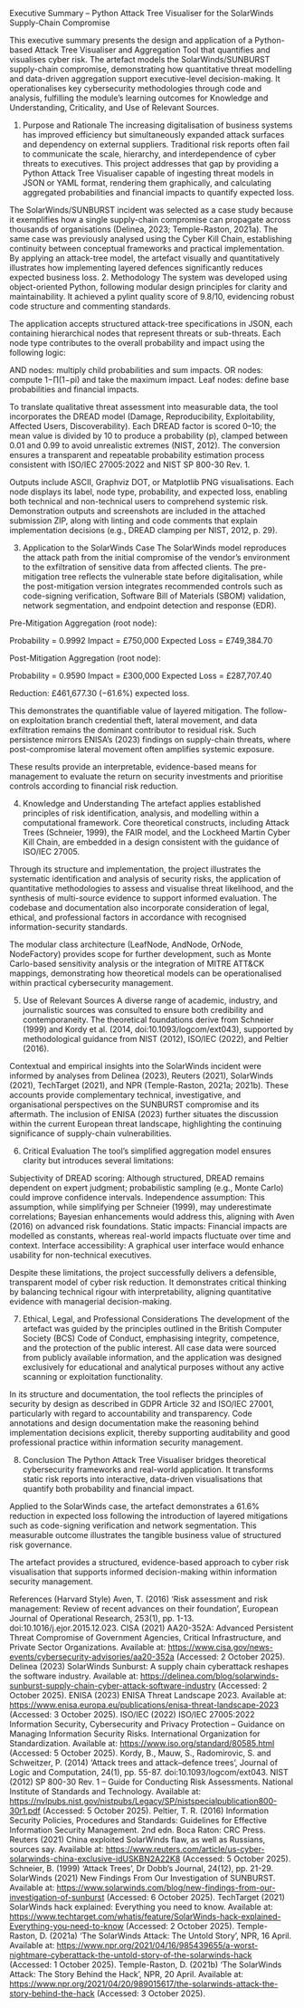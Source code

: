 Executive Summary – Python Attack Tree Visualiser for the SolarWinds Supply-Chain Compromise

This executive summary presents the design and application of a Python-based Attack Tree Visualiser and Aggregation Tool that quantifies and visualises cyber risk. The artefact models the SolarWinds/SUNBURST supply-chain compromise, demonstrating how quantitative threat modelling and data-driven aggregation support executive-level decision-making. It operationalises key cybersecurity methodologies through code and analysis, fulfilling the module’s learning outcomes for Knowledge and Understanding, Criticality, and Use of Relevant Sources.


1. Purpose and Rationale
The increasing digitalisation of business systems has improved efficiency but simultaneously expanded attack surfaces and dependency on external suppliers. Traditional risk reports often fail to communicate the scale, hierarchy, and interdependence of cyber threats to executives. This project addresses that gap by providing a Python Attack Tree Visualiser capable of ingesting threat models in JSON or YAML format, rendering them graphically, and calculating aggregated probabilities and financial impacts to quantify expected loss.

The SolarWinds/SUNBURST incident was selected as a case study because it exemplifies how a single supply-chain compromise can propagate across thousands of organisations (Delinea, 2023; Temple-Raston, 2021a). The same case was previously analysed using the Cyber Kill Chain, establishing continuity between conceptual frameworks and practical implementation. By applying an attack-tree model, the artefact visually and quantitatively illustrates how implementing layered defences significantly reduces expected business loss.
2. Methodology
The system was developed using object-oriented Python, following modular design principles for clarity and maintainability. It achieved a pylint quality score of 9.8/10, evidencing robust code structure and commenting standards.

The application accepts structured attack-tree specifications in JSON, each containing hierarchical nodes that represent threats or sub-threats. Each node type contributes to the overall probability and impact using the following logic:

AND nodes: multiply child probabilities and sum impacts.
OR nodes: compute 1−∏(1−pi​) and take the maximum impact.
Leaf nodes: define base probabilities and financial impacts.

To translate qualitative threat assessment into measurable data, the tool incorporates the DREAD model (Damage, Reproducibility, Exploitability, Affected Users, Discoverability). Each DREAD factor is scored 0–10; the mean value is divided by 10 to produce a probability (p), clamped between 0.01 and 0.99 to avoid unrealistic extremes (NIST, 2012). The conversion ensures a transparent and repeatable probability estimation process consistent with ISO/IEC 27005:2022 and NIST SP 800-30 Rev. 1.

Outputs include ASCII, Graphviz DOT, or Matplotlib PNG visualisations. Each node displays its label, node type, probability, and expected loss, enabling both technical and non-technical users to comprehend systemic risk. Demonstration outputs and screenshots are included in the attached submission ZIP, along with linting and code comments that explain implementation decisions (e.g., DREAD clamping per NIST, 2012, p. 29).


3. Application to the SolarWinds Case
The SolarWinds model reproduces the attack path from the initial compromise of the vendor’s environment to the exfiltration of sensitive data from affected clients. The pre-mitigation tree reflects the vulnerable state before digitalisation, while the post-mitigation version integrates recommended controls such as code-signing verification, Software Bill of Materials (SBOM) validation, network segmentation, and endpoint detection and response (EDR).

Pre-Mitigation Aggregation (root node):

Probability = 0.9992
Impact = £750,000
Expected Loss = £749,384.70

Post-Mitigation Aggregation (root node):

Probability = 0.9590
Impact = £300,000
Expected Loss = £287,707.40

Reduction: £461,677.30 (−61.6%) expected loss.

This demonstrates the quantifiable value of layered mitigation. The follow-on exploitation branch credential theft, lateral movement, and data exfiltration remains the dominant contributor to residual risk. Such persistence mirrors ENISA’s (2023) findings on supply-chain threats, where post-compromise lateral movement often amplifies systemic exposure.

These results provide an interpretable, evidence-based means for management to evaluate the return on security investments and prioritise controls according to financial risk reduction.

4. Knowledge and Understanding
The artefact applies established principles of risk identification, analysis, and modelling within a computational framework. Core theoretical constructs, including Attack Trees (Schneier, 1999), the FAIR model, and the Lockheed Martin Cyber Kill Chain, are embedded in a design consistent with the guidance of ISO/IEC 27005.

Through its structure and implementation, the project illustrates the systematic identification and analysis of security risks, the application of quantitative methodologies to assess and visualise threat likelihood, and the synthesis of multi-source evidence to support informed evaluation. The codebase and documentation also incorporate consideration of legal, ethical, and professional factors in accordance with recognised information-security standards.

The modular class architecture (LeafNode, AndNode, OrNode, NodeFactory) provides scope for further development, such as Monte Carlo-based sensitivity analysis or the integration of MITRE ATT&CK mappings, demonstrating how theoretical models can be operationalised within practical cybersecurity management.

5. Use of Relevant Sources
A diverse range of academic, industry, and journalistic sources was consulted to ensure both credibility and contemporaneity. The theoretical foundations derive from Schneier (1999) and Kordy et al. (2014, doi:10.1093/logcom/ext043), supported by methodological guidance from NIST (2012), ISO/IEC (2022), and Peltier (2016).


Contextual and empirical insights into the SolarWinds incident were informed by analyses from Delinea (2023), Reuters (2021), SolarWinds (2021), TechTarget (2021), and NPR (Temple-Raston, 2021a; 2021b). These accounts provide complementary technical, investigative, and organisational perspectives on the SUNBURST compromise and its aftermath. The inclusion of ENISA (2023) further situates the discussion within the current European threat landscape, highlighting the continuing significance of supply-chain vulnerabilities.

6. Critical Evaluation
The tool’s simplified aggregation model ensures clarity but introduces several limitations:

Subjectivity of DREAD scoring: Although structured, DREAD remains dependent on expert judgment; probabilistic sampling (e.g., Monte Carlo) could improve confidence intervals.
Independence assumption: This assumption, while simplifying per Schneier (1999), may underestimate correlations; Bayesian enhancements would address this, aligning with Aven (2016) on advanced risk foundations.
Static impacts: Financial impacts are modelled as constants, whereas real-world impacts fluctuate over time and context.
Interface accessibility: A graphical user interface would enhance usability for non-technical executives.

Despite these limitations, the project successfully delivers a defensible, transparent model of cyber risk reduction. It demonstrates critical thinking by balancing technical rigour with interpretability, aligning quantitative evidence with managerial decision-making.

7. Ethical, Legal, and Professional Considerations
The development of the artefact was guided by the principles outlined in the British Computer Society (BCS) Code of Conduct, emphasising integrity, competence, and the protection of the public interest. All case data were sourced from publicly available information, and the application was designed exclusively for educational and analytical purposes without any active scanning or exploitation functionality.

In its structure and documentation, the tool reflects the principles of security by design as described in GDPR Article 32 and ISO/IEC 27001, particularly with regard to accountability and transparency. Code annotations and design documentation make the reasoning behind implementation decisions explicit, thereby supporting auditability and good professional practice within information security management.

8. Conclusion
The Python Attack Tree Visualiser bridges theoretical cybersecurity frameworks and real-world application. It transforms static risk reports into interactive, data-driven visualisations that quantify both probability and financial impact.

Applied to the SolarWinds case, the artefact demonstrates a 61.6% reduction in expected loss following the introduction of layered mitigations such as code-signing verification and network segmentation. This measurable outcome illustrates the tangible business value of structured risk governance.

The artefact provides a structured, evidence-based approach to cyber risk visualisation that supports informed decision-making within information security management.


References (Harvard Style)
Aven, T. (2016) ‘Risk assessment and risk management: Review of recent advances on their foundation’, European Journal of Operational Research, 253(1), pp. 1-13. doi:10.1016/j.ejor.2015.12.023.
CISA (2021) AA20-352A: Advanced Persistent Threat Compromise of Government Agencies, Critical Infrastructure, and Private Sector Organizations. Available at: https://www.cisa.gov/news-events/cybersecurity-advisories/aa20-352a (Accessed: 2 October 2025).
Delinea (2023) SolarWinds Sunburst: A supply chain cyberattack reshapes the software industry. Available at: https://delinea.com/blog/solarwinds-sunburst-supply-chain-cyber-attack-software-industry (Accessed: 2 October 2025).
ENISA (2023) ENISA Threat Landscape 2023. Available at: https://www.enisa.europa.eu/publications/enisa-threat-landscape-2023 (Accessed: 3 October 2025).
ISO/IEC (2022) ISO/IEC 27005:2022 Information Security, Cybersecurity and Privacy Protection – Guidance on Managing Information Security Risks. International Organization for Standardization. Available at: https://www.iso.org/standard/80585.html (Accessed: 5 October 2025).
Kordy, B., Mauw, S., Radomirovic, S. and Schweitzer, P. (2014) ‘Attack trees and attack–defence trees’, Journal of Logic and Computation, 24(1), pp. 55-87. doi:10.1093/logcom/ext043.
NIST (2012) SP 800-30 Rev. 1 – Guide for Conducting Risk Assessments. National Institute of Standards and Technology. Available at: https://nvlpubs.nist.gov/nistpubs/Legacy/SP/nistspecialpublication800-30r1.pdf (Accessed: 5 October 2025).
Peltier, T. R. (2016) Information Security Policies, Procedures and Standards: Guidelines for Effective Information Security Management. 2nd edn. Boca Raton: CRC Press.
Reuters (2021) China exploited SolarWinds flaw, as well as Russians, sources say. Available at: https://www.reuters.com/article/us-cyber-solarwinds-china-exclusive-idUSKBN2A22K8 (Accessed: 5 October 2025).
Schneier, B. (1999) ‘Attack Trees’, Dr Dobb’s Journal, 24(12), pp. 21-29.
SolarWinds (2021) New Findings From Our Investigation of SUNBURST. Available at: https://www.solarwinds.com/blog/new-findings-from-our-investigation-of-sunburst (Accessed: 6 October 2025).
TechTarget (2021) SolarWinds hack explained: Everything you need to know. Available at: https://www.techtarget.com/whatis/feature/SolarWinds-hack-explained-Everything-you-need-to-know (Accessed: 2 October 2025).
Temple-Raston, D. (2021a) ‘The SolarWinds Attack: The Untold Story’, NPR, 16 April. Available at: https://www.npr.org/2021/04/16/985439655/a-worst-nightmare-cyberattack-the-untold-story-of-the-solarwinds-hack (Accessed: 1 October 2025).
Temple-Raston, D. (2021b) ‘The SolarWinds Attack: The Story Behind the Hack’, NPR, 20 April. Available at: https://www.npr.org/2021/04/20/989015617/the-solarwinds-attack-the-story-behind-the-hack (Accessed: 3 October 2025).

